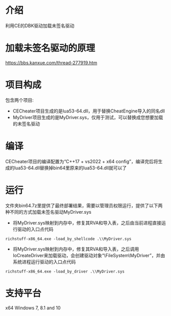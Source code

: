 # 介绍
利用CE的DBK驱动加载未签名驱动

# 加载未签名驱动的原理
https://bbs.kanxue.com/thread-277919.htm

# 项目构成
包含两个项目:
* CECheater项目生成的是lua53-64.dll，用于替换CheatEngine导入的同名dll
* MyDriver项目生成的是MyDriver.sys，仅用于测试，可以替换成您想要加载的未签名驱动

# 编译
CECheater项目的编译配置为“C++17 + vs2022 + x64 config”，编译完后将生成的lua53-64.dll替换掉bin64里原来的lua53-64.dll就可以了

# 运行
文件夹bin64.7z里提供了最终部署结果，需要以管理员权限运行，提供了以下两种不同的方式加载未签名驱动MyDriver.sys
* 将MyDriver.sys映射到内存中，修复其RVA和导入表，之后由当前进程直接运行驱动的入口点代码
```
richstuff-x86_64.exe -load_by_shellcode .\\MyDriver.sys
```
* 将MyDriver.sys映射到内存中，修复其RVA和导入表，之后调用IoCreateDriver来加载驱动，会创建驱动对象“\\FileSystem\\MyDriver”，并由系统进程运行驱动的入口点代码
```
richstuff-x86_64.exe -load_by_driver .\\MyDriver.sys
```

# 支持平台
x64 Windows 7, 8.1 and 10
